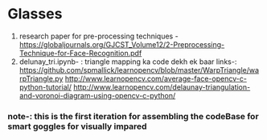 
# Glasses
1. research paper for pre-processing techniques - https://globaljournals.org/GJCST_Volume12/2-Preprocessing-Technique-for-Face-Recognition.pdf
2. delunay_tri.ipynb- :
triangle mapping ka code dekh ek baar 
links-:
https://github.com/spmallick/learnopencv/blob/master/WarpTriangle/warpTriangle.py
http://www.learnopencv.com/average-face-opencv-c-python-tutorial/
http://www.learnopencv.com/delaunay-triangulation-and-voronoi-diagram-using-opencv-c-python/

### note-: this is the first iteration for assembling the codeBase for smart goggles for visually impared


